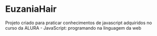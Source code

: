 # EuzaniaHair
Projeto criado para praticar conhecimentos de javascript adquiridos no curso da ALURA - JavaScript: programando na linguagem da web
